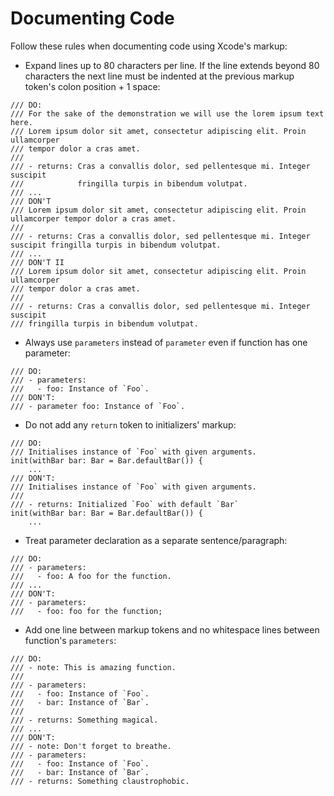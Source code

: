 # Documenting Code

Follow these rules when documenting code using Xcode's markup:

- Expand lines up to 80 characters per line. If the line extends beyond 80 characters the next line must be indented at the previous markup token's colon position + 1 space:

```
/// DO:
/// For the sake of the demonstration we will use the lorem ipsum text here.
/// Lorem ipsum dolor sit amet, consectetur adipiscing elit. Proin ullamcorper 
/// tempor dolor a cras amet.
///
/// - returns: Cras a convallis dolor, sed pellentesque mi. Integer suscipit
///            fringilla turpis in bibendum volutpat.
/// ...
/// DON'T
/// Lorem ipsum dolor sit amet, consectetur adipiscing elit. Proin ullamcorper tempor dolor a cras amet.
///
/// - returns: Cras a convallis dolor, sed pellentesque mi. Integer suscipit fringilla turpis in bibendum volutpat.
/// ...
/// DON'T II
/// Lorem ipsum dolor sit amet, consectetur adipiscing elit. Proin ullamcorper 
/// tempor dolor a cras amet.
///
/// - returns: Cras a convallis dolor, sed pellentesque mi. Integer suscipit
/// fringilla turpis in bibendum volutpat.
```

- Always use `parameters` instead of `parameter` even if function has one parameter:

```
/// DO:
/// - parameters:
///   - foo: Instance of `Foo`.
/// DON'T:
/// - parameter foo: Instance of `Foo`.
```

- Do not add any `return` token to initializers' markup:

```
/// DO:
/// Initialises instance of `Foo` with given arguments.
init(withBar bar: Bar = Bar.defaultBar()) {
    ...
/// DON'T:
/// Initialises instance of `Foo` with given arguments.
///
/// - returns: Initialized `Foo` with default `Bar`
init(withBar bar: Bar = Bar.defaultBar()) {
    ...
```

- Treat parameter declaration as a separate sentence/paragraph:

```
/// DO:
/// - parameters:
///   - foo: A foo for the function.
/// ...
/// DON'T:
/// - parameters:
///   - foo: foo for the function;
```

- Add one line between markup tokens and no whitespace lines between function's `parameters`:

```
/// DO:
/// - note: This is amazing function.
///
/// - parameters:
///   - foo: Instance of `Foo`.
///   - bar: Instance of `Bar`.
///
/// - returns: Something magical.
/// ...
/// DON'T:
/// - note: Don't forget to breathe.
/// - parameters:
///   - foo: Instance of `Foo`.
///   - bar: Instance of `Bar`.
/// - returns: Something claustrophobic.
```

